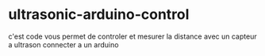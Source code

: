 # ultrasonic-arduino-control
c'est code vous permet de controler et mesurer la distance avec un capteur a ultrason connecter a un arduino
